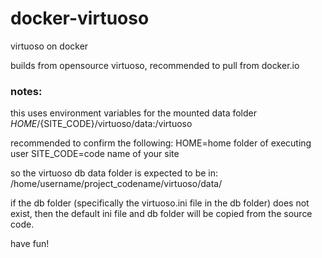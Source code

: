 # docker-virtuoso
virtuoso on docker

builds from opensource virtuoso, recommended to pull from docker.io

### notes:

this uses environment variables for the mounted data folder
${HOME}/${SITE_CODE}/virtuoso/data:/virtuoso

recommended to confirm the following:
HOME=home folder of executing user
SITE_CODE=code name of your site

so the virtuoso db data folder is expected to be in:
/home/username/project_codename/virtuoso/data/

if the db folder (specifically the virtuoso.ini file in the db folder) does not exist, then the default ini file and db folder will be copied from the source code.

have fun!
